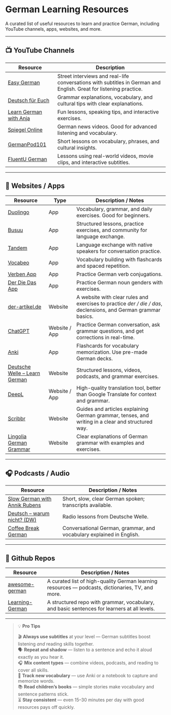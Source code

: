 # German Learning Resources

A curated list of useful resources to learn and practice German, including YouTube channels, apps, websites, and more.

---

## 📺 YouTube Channels

| Resource | Description |
|----------|--------------------|
| [Easy German](https://www.youtube.com/user/easygerman) | Street interviews and real-life conversations with subtitles in German and English. Great for listening practice. |
| [Deutsch für Euch](https://www.youtube.com/user/DeutschFuerEuch) | Grammar explanations, vocabulary, and cultural tips with clear explanations. |
| [Learn German with Anja](https://www.youtube.com/c/learnGermanwithanja) | Fun lessons, speaking tips, and interactive exercises. |
| [Spiegel Online](https://www.youtube.com/user/derSPIEGEL) | German news videos. Good for advanced listening and vocabulary. |
| [GermanPod101](https://www.youtube.com/c/GermanPod101) | Short lessons on vocabulary, phrases, and cultural insights. |
| [FluentU German](https://www.youtube.com/@FluentUGerman) | Lessons using real-world videos, movie clips, and interactive subtitles. |

---

## 📱 Websites / Apps

| Resource | Type | Description / Notes |
|----------|------|---------------------|
| [Duolingo](https://www.duolingo.com/course/de/en/Learn-German) | App | Vocabulary, grammar, and daily exercises. Good for beginners. |
| [Busuu](https://www.busuu.com/) | App | Structured lessons, practice exercises, and community for language exchange. |
| [Tandem](https://www.tandem.net/) | App | Language exchange with native speakers for conversation practice. |
| [Vocabeo](https://vocabeo.com/) | App | Vocabulary building with flashcards and spaced repetition. |
| [Verben App](https://play.google.com/store/apps/details?id=de.verbformen.verben.app) | App | Practice German verb conjugations. |
| [Der Die Das App](https://play.google.com/store/apps/details?id=com.lubosmikusiak.articuli.derdiedas&hl=de) | App | Practice German noun genders with exercises. |
|[der-artikel.de](https://der-artikel.de) | Website | A website with clear rules and exercises to practice *der / die / das*, declensions, and German grammar basics. |
| [ChatGPT](https://chat.openai.com/) | Website / App | Practice German conversation, ask grammar questions, and get corrections in real-time. |
| [Anki](https://apps.ankiweb.net/) | App | Flashcards for vocabulary memorization. Use pre-made German decks. |
| [Deutsche Welle – Learn German](https://www.dw.com/en/learn-german/s-2469) | Website | Structured lessons, videos, podcasts, and grammar exercises. |
| [DeepL](https://www.deepl.com/translator) | Website / App | High-quality translation tool, better than Google Translate for context and grammar. |
| [Scribbr](https://www.scribbr.de/) | Website | Guides and articles explaining German grammar, tenses, and writing in a clear and structured way. |
| [Lingolia German Grammar](https://deutsch.lingolia.com/de/grammatik) | Website | Clear explanations of German grammar with examples and exercises. |

---

## 🎧 Podcasts / Audio

| Resource | Description / Notes |
|----------|---------------------|
| [Slow German with Annik Rubens](https://slowgerman.com/) | Short, slow, clear German spoken; transcripts available. |
| [Deutsch – warum nicht? (DW)](https://www.dw.com/en/learn-german/deutsch-warum-nicht/s-2548) | Radio lessons from Deutsche Welle. |
| [Coffee Break German](https://coffeebreaklanguages.com/) | Conversational German, grammar, and vocabulary explained in English. |

---

## 💾 Github Repos

| Resource | Description / Notes |
|----------|---------------------|
| [awesome-german](https://github.com/willianpaixao/awesome-german) | A curated list of high-quality German learning resources — podcasts, dictionaries, TV, and more. |
| [Learning-German](https://github.com/DipanshKhandelwal/Learning-German) | A structured repo with grammar, vocabulary, and basic sentences for learners at all levels. |

---

> 💡 **Pro Tips**
>
> 🎬 **Always use subtitles** at your level — German subtitles boost listening *and* reading skills together.  
> 🗣️ **Repeat and shadow** — listen to a sentence and echo it aloud exactly as you hear it.  
> 🎧 **Mix content types** — combine videos, podcasts, and reading to cover all skills.  
> 📝 **Track new vocabulary** — use Anki or a notebook to capture and memorize words.  
> 📚 **Read children’s books** — simple stories make vocabulary and sentence patterns stick.  
> ⏳ **Stay consistent** — even 15–30 minutes per day with good resources pays off quickly.
